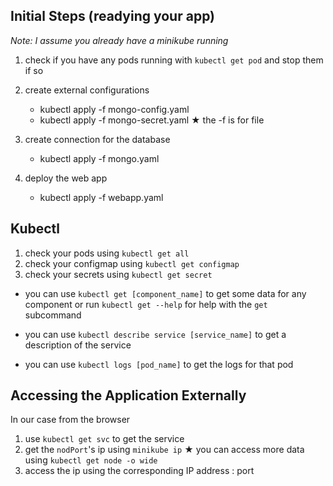 ## Initial Steps (readying your app)
*Note: I assume you already have a minikube running*
1. check if you have any pods running with `kubectl get pod` and stop them if so

2. create external configurations
    - kubectl apply -f mongo-config.yaml
    - kubectl apply -f mongo-secret.yaml
    ★ the -f is for file

3. create connection for the database
    - kubectl apply -f mongo.yaml

4. deploy the web app
    - kubectl apply -f webapp.yaml


## Kubectl
1. check your pods using `kubectl get all`
2. check your configmap using `kubectl get configmap`
3. check your secrets using `kubectl get secret`

 - you can use `kubectl get [component_name]` to get some data for any component or run `kubectl get --help` for help with the `get` subcommand

 - you can use `kubectl describe service [service_name]` to get a description of the service

 - you can use `kubectl logs [pod_name]` to get the logs for that pod

## Accessing the Application Externally
In our case from the browser
1. use `kubectl get svc` to get the service
2. get the `nodPort`'s ip using `minikube ip`
★ you can access more data using `kubectl get node -o wide`
3. access the ip using the corresponding IP address : port